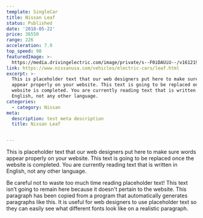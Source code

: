 ```yaml
---
template: SingleCar
title: Nissan Leaf
status: Published
date: '2018-05-22'
price: 36550
range: 226
acceleration: 7.9
top_speed: 90
featuredImage: >-
  https://media.drivingelectric.com/image/private/s--F0iDAUiU--/v1612195051/drivingelectric/2021-01/LEAF10SV-018.jpg
link: https://www.nissanusa.com/vehicles/electric-cars/leaf.html
excerpt: >-
  This is placeholder text that our web designers put here to make sure words
  appear properly on your website. This text is going to be replaced once the
  website is completed. You are currently reading text that is written in
  English, not any other language.
categories:
  - category: Nissan
meta:
  description: test meta description
  title: Nissan Leaf


---
```


This is placeholder text that our web designers put here to make sure words appear properly on your website. This text is going to be replaced once the website is completed. You are currently reading text that is written in English, not any other language.

Be careful not to waste too much time reading placeholder text! This text isn’t going to remain here because it doesn't pertain to the website. This paragraph has been copied from a program that automatically generates paragraphs like this. It is useful for web designers to use placeholder text so they can easily see what different fonts look like on a realistic paragraph.
